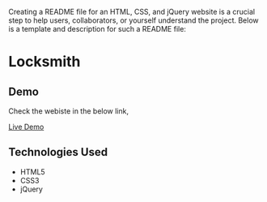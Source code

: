 Creating a README file for an HTML, CSS, and jQuery website is a crucial step to help users, collaborators, or yourself understand the project. Below is a template and description for such a README file:

# Locksmith

## Demo
Check the webiste in the below link,

[Live Demo](https://locksmith-services.netlify.app/)

## Technologies Used
- HTML5
- CSS3
- jQuery
